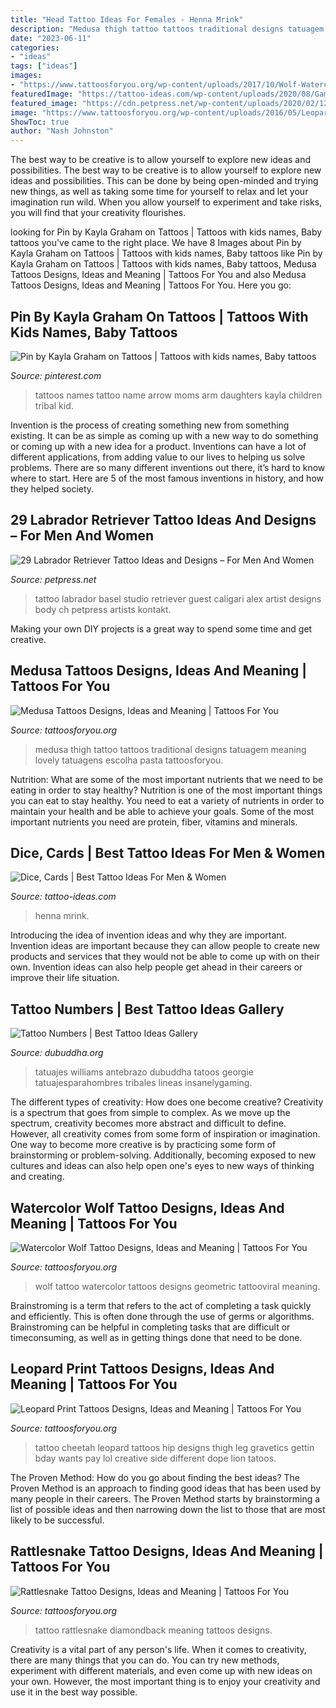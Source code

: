 ```yaml
---
title: "Head Tattoo Ideas For Females - Henna Mrink"
description: "Medusa thigh tattoo tattoos traditional designs tatuagem meaning lovely tatuagens escolha pasta tattoosforyou"
date: "2023-06-11"
categories:
- "ideas"
tags: ["ideas"]
images:
- "https://www.tattoosforyou.org/wp-content/uploads/2017/10/Wolf-Watercolor-Tattoo.jpg"
featuredImage: "https://tattoo-ideas.com/wp-content/uploads/2020/08/Gambling-leg-sleeve-768x902.jpg"
featured_image: "https://cdn.petpress.net/wp-content/uploads/2020/02/12045223/labrador-tattoo-art.jpg"
image: "https://www.tattoosforyou.org/wp-content/uploads/2016/05/Leopard-Print-Tattoo-on-Thigh.jpg"
ShowToc: true
author: "Nash Johnston"
---
```



The best way to be creative is to allow yourself to explore new ideas and possibilities.
The best way to be creative is to allow yourself to explore new ideas and possibilities. This can be done by being open-minded and trying new things, as well as taking some time for yourself to relax and let your imagination run wild. When you allow yourself to experiment and take risks, you will find that your creativity flourishes.

	

		
looking for Pin by Kayla Graham on Tattoos | Tattoos with kids names, Baby tattoos you've came to the right place. We have 8 Images about Pin by Kayla Graham on Tattoos | Tattoos with kids names, Baby tattoos like Pin by Kayla Graham on Tattoos | Tattoos with kids names, Baby tattoos, Medusa Tattoos Designs, Ideas and Meaning | Tattoos For You and also Medusa Tattoos Designs, Ideas and Meaning | Tattoos For You. Here you go:
		
    
## Pin By Kayla Graham On Tattoos | Tattoos With Kids Names, Baby Tattoos

<img loading=lazy src="https://i.pinimg.com/736x/ca/4f/b3/ca4fb3f9c29d1e3ff9c576d4efebcbbe.jpg" onerror="this.onerror=null;this.src='https://tse3.mm.bing.net/th?id=OIP.XuhMTLKpXbGu-NsftQ4K7QHaNK&amp;pid=15.1';" alt="Pin by Kayla Graham on Tattoos | Tattoos with kids names, Baby tattoos">

_Source: pinterest.com_

>tattoos names tattoo name arrow moms arm daughters kayla children tribal kid. 

	

Invention is the process of creating something new from something existing. It can be as simple as coming up with a new way to do something or coming up with a new idea for a product. Inventions can have a lot of different applications, from adding value to our lives to helping us solve problems. There are so many different inventions out there, it’s hard to know where to start. Here are 5 of the most famous inventions in history, and how they helped society.

    
## 29 Labrador Retriever Tattoo Ideas And Designs – For Men And Women

<img loading=lazy src="https://cdn.petpress.net/wp-content/uploads/2020/02/12045223/labrador-tattoo-art.jpg" onerror="this.onerror=null;this.src='https://tse2.mm.bing.net/th?id=OIP.fWgGv0inWodbFX2Brp7kogHaL_&amp;pid=15.1';" alt="29 Labrador Retriever Tattoo Ideas and Designs – For Men And Women">

_Source: petpress.net_

>tattoo labrador basel studio retriever guest caligari alex artist designs body ch petpress artists kontakt. 

	

Making your own DIY projects is a great way to spend some time and get creative.

    
## Medusa Tattoos Designs, Ideas And Meaning | Tattoos For You

<img loading=lazy src="https://www.tattoosforyou.org/wp-content/uploads/2016/05/Traditional-Medusa-Tattoo.jpg" onerror="this.onerror=null;this.src='https://tse4.mm.bing.net/th?id=OIP.-c2EvwifTOyaO0P_e0u9vAHaJ6&amp;pid=15.1';" alt="Medusa Tattoos Designs, Ideas and Meaning | Tattoos For You">

_Source: tattoosforyou.org_

>medusa thigh tattoo tattoos traditional designs tatuagem meaning lovely tatuagens escolha pasta tattoosforyou. 

	

Nutrition: What are some of the most important nutrients that we need to be eating in order to stay healthy?
Nutrition is one of the most important things you can eat to stay healthy. You need to eat a variety of nutrients in order to maintain your health and be able to achieve your goals. Some of the most important nutrients you need are protein, fiber, vitamins and minerals.

    
## Dice, Cards | Best Tattoo Ideas For Men &amp; Women

<img loading=lazy src="https://tattoo-ideas.com/wp-content/uploads/2020/08/Gambling-leg-sleeve-768x902.jpg" onerror="this.onerror=null;this.src='https://tse1.mm.bing.net/th?id=OIP.XHquBhqPCptbyt0OOKxfEAHaIs&amp;pid=15.1';" alt="Dice, Cards | Best Tattoo Ideas For Men &amp; Women">

_Source: tattoo-ideas.com_

>henna mrink. 

	

Introducing the idea of invention ideas and why they are important.
Invention ideas are important because they can allow people to create new products and services that they would not be able to come up with on their own. Invention ideas can also help people get ahead in their careers or improve their life situation.

    
## Tattoo Numbers | Best Tattoo Ideas Gallery

<img loading=lazy src="http://www.dubuddha.org/wp-content/uploads/2016/10/Tattoo-Numbers-by-Georgie-Williams-1.jpg" onerror="this.onerror=null;this.src='https://tse1.mm.bing.net/th?id=OIP.Z4iAZt5ajS54yIQ_7AwMZQHaHa&amp;pid=15.1';" alt="Tattoo Numbers | Best Tattoo Ideas Gallery">

_Source: dubuddha.org_

>tatuajes williams antebrazo dubuddha tatoos georgie tatuajesparahombres tribales lineas insanelygaming. 

	

The different types of creativity: How does one become creative?
Creativity is a spectrum that goes from simple to complex. As we move up the spectrum, creativity becomes more abstract and difficult to define. However, all creativity comes from some form of inspiration or imagination. One way to become more creative is by practicing some form of brainstorming or problem-solving. Additionally, becoming exposed to new cultures and ideas can also help open one's eyes to new ways of thinking and creating.

    
## Watercolor Wolf Tattoo Designs, Ideas And Meaning | Tattoos For You

<img loading=lazy src="https://www.tattoosforyou.org/wp-content/uploads/2017/10/Wolf-Watercolor-Tattoo.jpg" onerror="this.onerror=null;this.src='https://tse2.mm.bing.net/th?id=OIP.6wdFIMkNwT--osOAJs5nEQHaLB&amp;pid=15.1';" alt="Watercolor Wolf Tattoo Designs, Ideas and Meaning | Tattoos For You">

_Source: tattoosforyou.org_

>wolf tattoo watercolor tattoos designs geometric tattooviral meaning. 

	

Brainstroming is a term that refers to the act of completing a task quickly and efficiently. This is often done through the use of germs or algorithms. Brainstroming can be helpful in completing tasks that are difficult or timeconsuming, as well as in getting things done that need to be done.

    
## Leopard Print Tattoos Designs, Ideas And Meaning | Tattoos For You

<img loading=lazy src="https://www.tattoosforyou.org/wp-content/uploads/2016/05/Leopard-Print-Tattoo-on-Thigh.jpg" onerror="this.onerror=null;this.src='https://tse4.mm.bing.net/th?id=OIP.1nj7Kie8FMN4zJKIcVPe0wHaJ3&amp;pid=15.1';" alt="Leopard Print Tattoos Designs, Ideas and Meaning | Tattoos For You">

_Source: tattoosforyou.org_

>tattoo cheetah leopard tattoos hip designs thigh leg gravetics gettin bday wants pay lol creative side different dope lion tatoos. 

	

The Proven Method: How do you go about finding the best ideas?
The Proven Method is an approach to finding good ideas that has been used by many people in their careers. The Proven Method starts by brainstorming a list of possible ideas and then narrowing down the list to those that are most likely to be successful.

    
## Rattlesnake Tattoo Designs, Ideas And Meaning | Tattoos For You

<img loading=lazy src="https://www.tattoosforyou.org/wp-content/uploads/2017/06/Diamondback-Rattlesnake-Tattoo.jpg" onerror="this.onerror=null;this.src='https://tse2.mm.bing.net/th?id=OIP.7PnB0Uw8desk7MNnNnnK5gHaJ3&amp;pid=15.1';" alt="Rattlesnake Tattoo Designs, Ideas and Meaning | Tattoos For You">

_Source: tattoosforyou.org_

>tattoo rattlesnake diamondback meaning tattoos designs. 

	

Creativity is a vital part of any person's life. When it comes to creativity, there are many things that you can do. You can try new methods, experiment with different materials, and even come up with new ideas on your own. However, the most important thing is to enjoy your creativity and use it in the best way possible.

